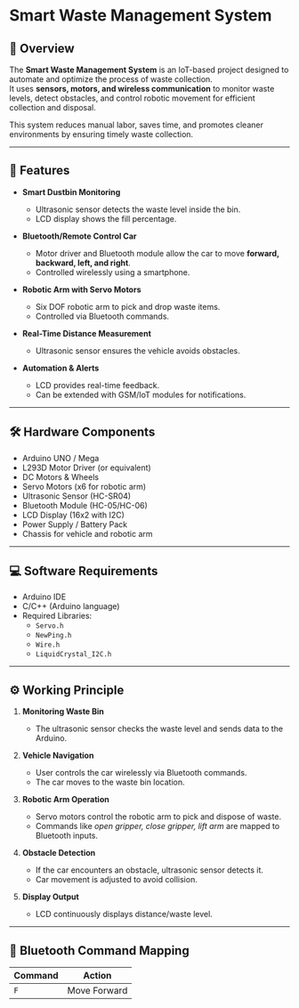 # Smart Waste Management System

## 📌 Overview
The **Smart Waste Management System** is an IoT-based project designed to automate and optimize the process of waste collection.  
It uses **sensors, motors, and wireless communication** to monitor waste levels, detect obstacles, and control robotic movement for efficient collection and disposal.

This system reduces manual labor, saves time, and promotes cleaner environments by ensuring timely waste collection.

---

## 🚀 Features
- **Smart Dustbin Monitoring**  
  - Ultrasonic sensor detects the waste level inside the bin.  
  - LCD display shows the fill percentage.  

- **Bluetooth/Remote Control Car**  
  - Motor driver and Bluetooth module allow the car to move **forward, backward, left, and right**.  
  - Controlled wirelessly using a smartphone.  

- **Robotic Arm with Servo Motors**  
  - Six DOF robotic arm to pick and drop waste items.  
  - Controlled via Bluetooth commands.  

- **Real-Time Distance Measurement**  
  - Ultrasonic sensor ensures the vehicle avoids obstacles.  

- **Automation & Alerts**  
  - LCD provides real-time feedback.  
  - Can be extended with GSM/IoT modules for notifications.  

---

## 🛠️ Hardware Components
- Arduino UNO / Mega
- L293D Motor Driver (or equivalent)
- DC Motors & Wheels
- Servo Motors (x6 for robotic arm)
- Ultrasonic Sensor (HC-SR04)
- Bluetooth Module (HC-05/HC-06)
- LCD Display (16x2 with I2C)
- Power Supply / Battery Pack
- Chassis for vehicle and robotic arm

---

## 💻 Software Requirements
- Arduino IDE
- C/C++ (Arduino language)
- Required Libraries:
  - `Servo.h`
  - `NewPing.h`
  - `Wire.h`
  - `LiquidCrystal_I2C.h`

---

## ⚙️ Working Principle
1. **Monitoring Waste Bin**  
   - The ultrasonic sensor checks the waste level and sends data to the Arduino.  

2. **Vehicle Navigation**  
   - User controls the car wirelessly via Bluetooth commands.  
   - The car moves to the waste bin location.  

3. **Robotic Arm Operation**  
   - Servo motors control the robotic arm to pick and dispose of waste.  
   - Commands like *open gripper, close gripper, lift arm* are mapped to Bluetooth inputs.  

4. **Obstacle Detection**  
   - If the car encounters an obstacle, ultrasonic sensor detects it.  
   - Car movement is adjusted to avoid collision.  

5. **Display Output**  
   - LCD continuously displays distance/waste level.  

---

## 📲 Bluetooth Command Mapping
| Command | Action |
|---------|--------|
| `F` | Move Forward
